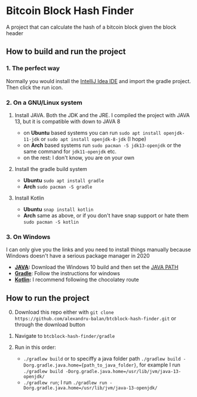 # Bitcoin Block Hash Finder
A project that can calculate the hash of a bitcoin block given the block header

## How to build and run the project

### 1. The perfect way
Normally you would install the [IntelliJ Idea IDE](https://www.jetbrains.com/idea/download/index.html) and import the gradle project. Then click the run icon.

### 2. On a GNU/Linux system

1. Install JAVA. Both the JDK and the JRE. I compiled the project with JAVA 13, but it is compatible with down to JAVA 8
   
   - on **Ubuntu** based systems you can run `sudo apt install openjdk-11-jdk` or `sudo apt install openjdk-8-jdk` (I hope)
   - on **Arch** based systems run `sudo pacman -S jdk13-openjdk` or the same command for `jdk11-openjdk` etc.
   - on the rest: I don't know, you are on your own

2. Install the gradle build system
   
   - **Ubuntu** `sudo apt install gradle`
   - **Arch** `sudo pacman -S gradle`
   
3. Install Kotlin

   - **Ubuntu**  `snap install kotlin`
   - **Arch** same as above, or if you don't have snap support or hate them `sudo pacman -S kotlin`
   
### 3. On Windows

I can only give you the links and you need to install things manually because Windows doesn't have a serious package manager in 2020

- **[JAVA](https://jdk.java.net/java-se-ri/13):** Download the Windows 10 build and then set the [JAVA PATH](https://confluence.atlassian.com/doc/setting-the-java_home-variable-in-windows-8895.html)
- **[Gradle](https://gradle.org/install/)**: Follow the instructions for windows
- **[Kotlin](https://kotlinlang.org/docs/tutorials/command-line.html):** I recommend following the chocolatey route

## How to run the project

0. Download this repo either with `git clone https://github.com/alexandru-balan/btcblock-hash-finder.git` or through the download button

1. Navigate to `btcblock-hash-finder/gradle`

2. Run in this order:
   - `./gradlew build` or to speciffy a java folder path `./gradlew build -Dorg.gradle.java.home={path_to_java_folder}`, for example I run `./gradlew build -Dorg.gradle.java.home=/usr/lib/jvm/java-13-openjdk/`
   - `./gradlew run`; I run `./gradlew run -Dorg.gradle.java.home=/usr/lib/jvm/java-13-openjdk/`  
